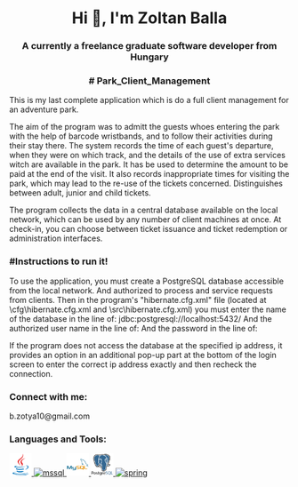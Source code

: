 


<h1 align="center">Hi 👋, I'm Zoltan Balla</h1>
<h3 align="center">A currently a freelance graduate software developer from Hungary</h3>


<h3 align="center"># Park_Client_Management</h3>
This is my last complete application which is do a full client management for an adventure park.


The aim of the program was to admitt the guests whoes entering the park with the help of barcode wristbands,
and to follow their activities during their stay there.
The system records the time of each guest's departure, when they were on which track, and the details of the 
use of extra services witch are available in the park. It has be used to determine the amount to be paid at the end of the visit.
It also records inappropriate times for visiting the park, which may lead to the re-use of the tickets concerned.
Distinguishes between adult, junior and child tickets.

The program collects the data in a central database available on the local network, which can be used by any number of client machines at once.
At check-in, you can choose between ticket issuance and ticket redemption or administration interfaces. 


<h3 align="left">#Instructions to run it!</h3>

To use the application, you must create a PostgreSQL database accessible from the local network.
And authorized to process and service requests from clients.
Then in the program's "hibernate.cfg.xml" file (located at \cfg\hibernate.cfg.xml and \src\hibernate.cfg.xml)
you must enter the name of the database in the line of: 
<property name="hibernate.connection.url">jdbc:postgresql://localhost:5432/<!--Put your database name here!--></property>
And the authorized user name in the line of:
<property name="hibernate.connection.username"><!--Put your authorized user name here!--></property>
And the password in the line of:
<property name="hibernate.connection.password"><!--Put your password here!--></property>

If the program does not access the database at the specified ip address, it provides an option in an additional pop-up part
at the bottom of the login screen to enter the correct ip address exactly and then recheck the connection. 

<h3 align="left">Connect with me:</h3>
<p align="left">
b.zotya10@gmail.com
</p>

<h3 align="left">Languages and Tools:</h3>
<p align="left"> <a href="https://www.java.com" target="_blank" rel="noreferrer"> <img src="https://raw.githubusercontent.com/devicons/devicon/master/icons/java/java-original.svg" alt="java" width="40" height="40"/> </a> <a href="https://www.microsoft.com/en-us/sql-server" target="_blank" rel="noreferrer"> <img src="https://www.svgrepo.com/show/303229/microsoft-sql-server-logo.svg" alt="mssql" width="40" height="40"/> </a> <a href="https://www.mysql.com/" target="_blank" rel="noreferrer"> <img src="https://raw.githubusercontent.com/devicons/devicon/master/icons/mysql/mysql-original-wordmark.svg" alt="mysql" width="40" height="40"/> </a> <a href="https://www.postgresql.org" target="_blank" rel="noreferrer"> <img src="https://raw.githubusercontent.com/devicons/devicon/master/icons/postgresql/postgresql-original-wordmark.svg" alt="postgresql" width="40" height="40"/> </a> <a href="https://spring.io/" target="_blank" rel="noreferrer"> <img src="https://www.vectorlogo.zone/logos/springio/springio-icon.svg" alt="spring" width="40" height="40"/> </a> </p>

